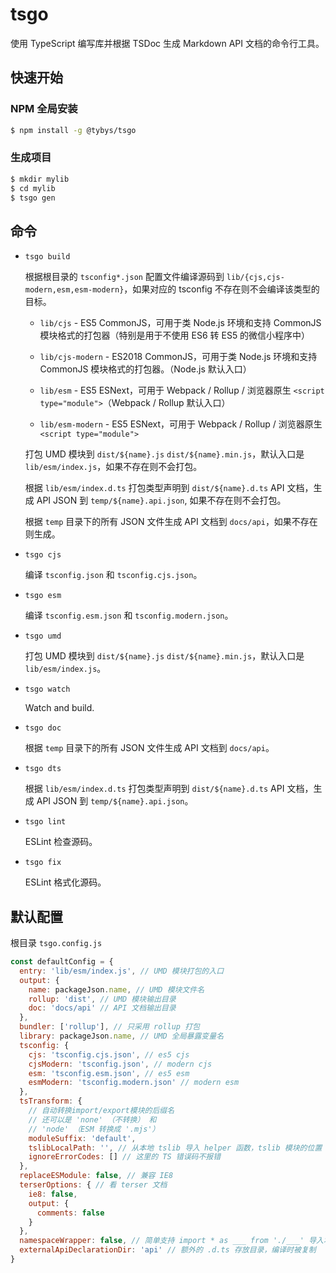 # tsgo

使用 TypeScript 编写库并根据 TSDoc 生成 Markdown API 文档的命令行工具。

## 快速开始

### NPM 全局安装

``` bash
$ npm install -g @tybys/tsgo
```

### 生成项目

``` bash
$ mkdir mylib
$ cd mylib
$ tsgo gen
```

## 命令

* `tsgo build`

    根据根目录的 `tsconfig*.json` 配置文件编译源码到 `lib/{cjs,cjs-modern,esm,esm-modern}`，如果对应的 tsconfig 不存在则不会编译该类型的目标。

    * `lib/cjs` - ES5 CommonJS，可用于类 Node.js 环境和支持 CommonJS 模块格式的打包器（特别是用于不使用 ES6 转 ES5 的微信小程序中）

    * `lib/cjs-modern` - ES2018 CommonJS，可用于类 Node.js 环境和支持 CommonJS 模块格式的打包器。（Node.js 默认入口）

    * `lib/esm` - ES5 ESNext，可用于 Webpack / Rollup / 浏览器原生 `<script type="module">`（Webpack / Rollup 默认入口）

    * `lib/esm-modern` - ES5 ESNext，可用于 Webpack / Rollup / 浏览器原生 `<script type="module">`

    打包 UMD 模块到 `dist/${name}.js` `dist/${name}.min.js`，默认入口是 `lib/esm/index.js`，如果不存在则不会打包。

    根据 `lib/esm/index.d.ts` 打包类型声明到 `dist/${name}.d.ts` API 文档，生成 API JSON 到 `temp/${name}.api.json`, 如果不存在则不会打包。

    根据 `temp` 目录下的所有 JSON 文件生成 API 文档到 `docs/api`，如果不存在则生成。

* `tsgo cjs`

    编译 `tsconfig.json` 和 `tsconfig.cjs.json`。

* `tsgo esm`

    编译 `tsconfig.esm.json` 和 `tsconfig.modern.json`。

* `tsgo umd`

    打包 UMD 模块到 `dist/${name}.js` `dist/${name}.min.js`，默认入口是 `lib/esm/index.js`。

* `tsgo watch`

    Watch and build.

* `tsgo doc`

    根据 `temp` 目录下的所有 JSON 文件生成 API 文档到 `docs/api`。

* `tsgo dts`

    根据 `lib/esm/index.d.ts` 打包类型声明到 `dist/${name}.d.ts` API 文档，生成 API JSON 到 `temp/${name}.api.json`。

* `tsgo lint`

    ESLint 检查源码。

* `tsgo fix`

    ESLint 格式化源码。

## 默认配置

根目录 `tsgo.config.js`

``` js
const defaultConfig = {
  entry: 'lib/esm/index.js', // UMD 模块打包的入口
  output: {
    name: packageJson.name, // UMD 模块文件名
    rollup: 'dist', // UMD 模块输出目录
    doc: 'docs/api' // API 文档输出目录
  },
  bundler: ['rollup'], // 只采用 rollup 打包
  library: packageJson.name, // UMD 全局暴露变量名
  tsconfig: {
    cjs: 'tsconfig.cjs.json', // es5 cjs
    cjsModern: 'tsconfig.json', // modern cjs
    esm: 'tsconfig.esm.json', // es5 esm
    esmModern: 'tsconfig.modern.json' // modern esm
  },
  tsTransform: {
    // 自动转换import/export模块的后缀名
    // 还可以是 'none' （不转换） 和
    // 'node' （ESM 转换成 '.mjs'）
    moduleSuffix: 'default',
    tslibLocalPath: '', // 从本地 tslib 导入 helper 函数，tslib 模块的位置
    ignoreErrorCodes: [] // 这里的 TS 错误码不报错
  },
  replaceESModule: false, // 兼容 IE8
  terserOptions: { // 看 terser 文档
    ie8: false,
    output: {
      comments: false
    }
  },
  namespaceWrapper: false, // 简单支持 import * as ___ from './___' 导入本地模块，api-extractor 暂不支持 
  externalApiDeclarationDir: 'api' // 额外的 .d.ts 存放目录，编译时被复制 
}
```
